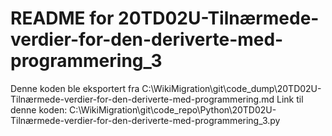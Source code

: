 # README for 20TD02U-Tilnærmede-verdier-for-den-deriverte-med-programmering_3
Denne koden ble eksportert fra C:\WikiMigration\git\code_dump\20TD02U-Tilnærmede-verdier-for-den-deriverte-med-programmering.md
Link til denne koden: C:\WikiMigration\git\code_repo\Python\20TD02U-Tilnærmede-verdier-for-den-deriverte-med-programmering_3.py
